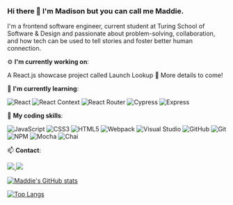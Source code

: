 ### Hi there 👋 I'm Madison but you can call me Maddie.

I'm a frontend software engineer, current student at Turing School of Software & Design and passionate about problem-solving, collaboration, and how tech can be used to tell stories and foster better human connection.

⚙️ **I'm currently working on**:


A React.js showcase project called Launch Lookup 🚀 More details to come!
<br/>


🌱 **I'm currently learning**:

![React](https://img.shields.io/badge/react-%2320232a.svg?style=for-the-badge&logo=react&logoColor=%2361DAFB)
![React Context](https://img.shields.io/badge/react_context-%2320232a.svg?style=for-the-badge&logo=react&logoColor=%2361DAFB)
![React Router](https://img.shields.io/badge/React_Router-CA4245?style=for-the-badge&logo=react-router&logoColor=white)
![Cypress](https://img.shields.io/badge/-cypress-%23E5E5E5?style=for-the-badge&logo=cypress&logoColor=058a5e)
![Express](https://img.shields.io/badge/Express.js-404D59?style=for-the-badge)
<br/>


🌳 **My coding skills**:


![JavaScript](https://img.shields.io/badge/javascript-%23323330.svg?style=for-the-badge&logo=javascript&logoColor=%23F7DF1E)
![CSS3](https://img.shields.io/badge/css3-%231572B6.svg?style=for-the-badge&logo=css3&logoColor=white)
![HTML5](https://img.shields.io/badge/html5-%23E34F26.svg?style=for-the-badge&logo=html5&logoColor=white)
![Webpack](https://img.shields.io/badge/webpack-%238DD6F9.svg?style=for-the-badge&logo=webpack&logoColor=black)
![Visual Studio](https://img.shields.io/badge/Visual%20Studio-5C2D91.svg?style=for-the-badge&logo=visual-studio&logoColor=white)
![GitHub](https://img.shields.io/badge/github-%23121011.svg?style=for-the-badge&logo=github&logoColor=white)
![Git](https://img.shields.io/badge/git-%23F05033.svg?style=for-the-badge&logo=git&logoColor=white)
![NPM](https://img.shields.io/badge/NPM-%23000000.svg?style=for-the-badge&logo=npm&logoColor=white) 
![Mocha](https://img.shields.io/badge/-mocha-%238D6748?style=for-the-badge&logo=mocha&logoColor=white)
![Chai](https://img.shields.io/badge/chai-A30701?style=for-the-badge&logo=chai&logoColor=white)
<br/>


📫 **Contact**:


<a href="mailto:madisonlaw1@gmail.com">
<img src="https://img.shields.io/badge/Gmail-D14836?style=for-the-badge&logo=gmail&logoColor=white" />
<a href="https://www.linkedin.com/in/mlaw1/">
<img src="https://img.shields.io/badge/linkedin-%230077B5.svg?style=for-the-badge&logo=linkedin&logoColor=white" />
<br/>

  
[![Maddie's GitHub stats](https://github-readme-stats.vercel.app/api?username=maddielaw&show_icons=true&theme=tokyonight)](https://github.com/maddielaw/github-readme-stats)

[![Top Langs](https://github-readme-stats.vercel.app/api/top-langs/?username=maddielaw&layout=compact&theme=tokyonight)](https://github.com/maddielaw/github-readme-stats)

